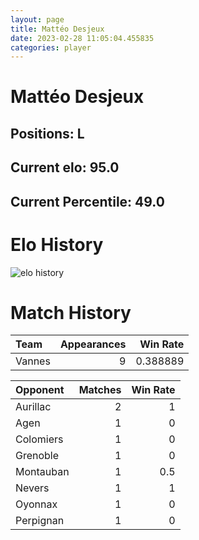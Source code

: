 ```yaml
---  
layout: page  
title: Mattéo Desjeux  
date: 2023-02-28 11:05:04.455835  
categories: player  
---
```

# Mattéo Desjeux

## Positions: L

## Current elo: 95.0

## Current Percentile: 49.0

# Elo History


![elo history](history_MattéoDesjeux.png)
# Match History


| Team   |   Appearances |   Win Rate |
|:-------|--------------:|-----------:|
| Vannes |             9 |   0.388889 |

| Opponent   |   Matches |   Win Rate |
|:-----------|----------:|-----------:|
| Aurillac   |         2 |        1   |
| Agen       |         1 |        0   |
| Colomiers  |         1 |        0   |
| Grenoble   |         1 |        0   |
| Montauban  |         1 |        0.5 |
| Nevers     |         1 |        1   |
| Oyonnax    |         1 |        0   |
| Perpignan  |         1 |        0   |